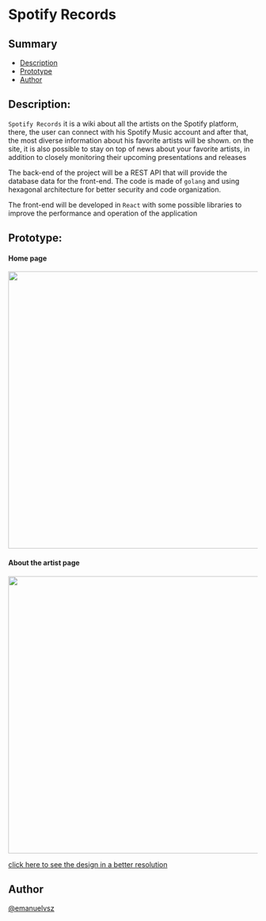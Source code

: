 # Spotify Records

<section name"summary" id="summary">

## Summary

<ul>
 <a href="#desc"><li>Description</li></a>
 <a href="#prototype"><li>Prototype</li></a>
 <a href="#author"><li>Author</li></a>

</ul>

</section>

<section name"desc" id="desc">

## Description:

``Spotify Records`` it is a wiki about all the artists on the Spotify platform, there, the user can connect with his Spotify Music account and after that, the most diverse information about his favorite artists will be shown. on the site, it is also possible to stay on top of news about your favorite artists, in addition to closely monitoring their upcoming presentations and releases

The back-end of the project will be a REST API that will provide the database data for the front-end. The code is made of ``golang`` and using hexagonal architecture for better security and code organization.

The front-end will be developed in ``React`` with some possible libraries to improve the performance and operation of the application

</section>
 
<section name"prototype" id="prototype">

## Prototype:
 
#### Home page
<img src="https://user-images.githubusercontent.com/84058517/226115550-bb4d1f5b-7513-4dd5-ba9b-ef4421cfd424.png" width=560/>

#### About the artist page

<img src="https://user-images.githubusercontent.com/84058517/226115645-7ef8dfa4-8609-4d6e-aa05-56b3b9d3b8aa.png" width=560/>

<a href="https://www.figma.com/file/MObQo3CpTAPbX2fPYZ6BeI/Spotify-Records?node-id=0%3A1&t=9kqFiWsBJ8W3ne76-1">click here to see the design in a better resolution</a>

</section>

<section name"author" id="author">

## Author

<a href="https://github.com/emanuelvsz">@emanuelvsz</a>
 
</section>

 
